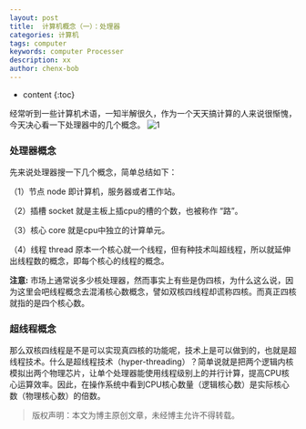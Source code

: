 ```yaml
---
layout: post
title:  计算机概念（一）：处理器
categories: 计算机
tags: computer
keywords: computer Processer
description: xx
author: chenx-bob
---
```


* content
{:toc}

经常听到一些计算机术语，一知半解很久，作为一个天天搞计算的人来说很惭愧，今天决心看一下处理器中的几个概念。
![1](http://p1.bpimg.com/567571/a6587c226071905f.jpg)





### 处理器概念
先来说处理器搜一下几个概念，简单总结如下：

（1）节点 node 即计算机，服务器或者工作站。

（2）插槽 socket 就是主板上插cpu的槽的个数，也被称作 “路”。

（3）核心 core 就是cpu中独立的计算单元。

（4）线程 thread 原本一个核心就一个线程，但有种技术叫超线程，所以就延伸出线程数的概念，即每个核心的线程的概念。

**注意:** 市场上通常说多少核处理器，然而事实上有些是伪四核，为什么这么说，因为这里会吧线程概念去混淆核心数概念，譬如双核四线程却谎称四核。而真正四核就指的是四个核心数。

### 超线程概念
那么双核四线程是不是可以实现真四核的功能呢，技术上是可以做到的，也就是超线程技术。什么是超线程技术（hyper-threading）？简单说就是把两个逻辑内核模拟出两个物理芯片，让单个处理器能使用线程级别上的并行计算，提高CPU核心运算效率。因此，在操作系统中看到CPU核心数量（逻辑核心数）是实际核心数（物理核心数）的倍数。






>版权声明：本文为博主原创文章，未经博主允许不得转载。


